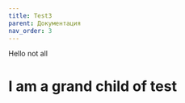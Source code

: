 ```yaml
---
title: Test3
parent: Документация
nav_order: 3
---
```


Hello not all

# I am a grand child of test
